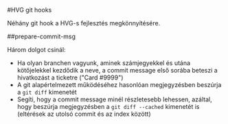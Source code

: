 #HVG git hooks

Néhány git hook a HVG-s fejlesztés megkönnyítésére.

##prepare-commit-msg

Három dolgot csinál:

* Ha olyan branchen vagyunk, aminek számjegyekkel és utána kötőjelekkel kezdődik a neve, a commit message első sorába beteszi a hivatkozást a ticketre ("Card #9999")
* A git alapértelmezett működéséhez hasonlóan megjegyzésben beszúrja a `git diff` kimenetét
* Segíti, hogy a commit message minél részletesebb lehessen, azáltal, hogy beszúrja megjegyzésben a `git diff --cached` kimenetét is (eltérések az utolsó commit és az index között)
